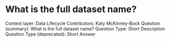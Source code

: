 # What is the full dataset name?

Context layer: Data Lifecycle
Contributors: Katy McKinney-Bock
Question (summary): What is the full dataset name?
Question Type: Short Description
Question Type (deprecated): Short Answer